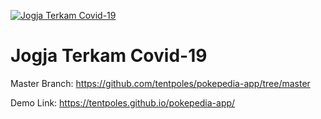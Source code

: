 [![Jogja Terkam Covid-19](https://firebasestorage.googleapis.com/v0/b/terkam-covid-19.appspot.com/o/meta-og-image.jpg?alt=media)](https://tentpoles.github.io/jogja-terkam-covid19/)
# Jogja Terkam Covid-19

Master Branch: https://github.com/tentpoles/pokepedia-app/tree/master

Demo Link: https://tentpoles.github.io/pokepedia-app/
